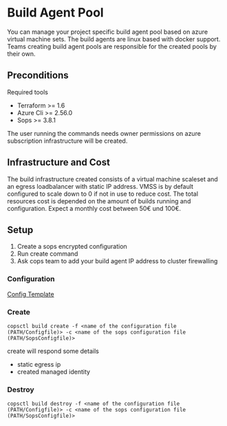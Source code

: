 # Build Agent Pool

You can manage your project specific build agent pool based on azure virtual machine sets. The build agents are 
linux based with docker support. Teams creating build agent pools are responsible for the created pools by their own.

## Preconditions
Required tools
- Terraform >= 1.6
- Azure Cli >= 2.56.0
- Sops >= 3.8.1

The user running the commands needs owner permissions on azure subscription infrastructure will be created.  

## Infrastructure and Cost
The build infrastructure created consists of a virtual machine scaleset and an egress loadbalancer with static 
IP address. VMSS is by default configured to scale down to 0 if not in use to reduce cost. The total resources cost 
is depended on the amount of builds running and configuration. Expect a monthly cost between 50€ und 100€.

## Setup
1. Create a sops encrypted configuration 
2. Run create command
3. Ask cops team to add your build agent IP address to cluster firewalling

### Configuration
[Config Template](./configuration/.corebuild.template.yaml)

### Create
```
copsctl build create -f <name of the configuration file (PATH/Configfile)> -c <name of the sops configuration file (PATH/SopsConfigfile)>  
```
create will respond some details 
- static egress ip 
- created managed identity

### Destroy
```
copsctl build destroy -f <name of the configuration file (PATH/Configfile)> -c <name of the sops configuration file (PATH/SopsConfigfile)>
```